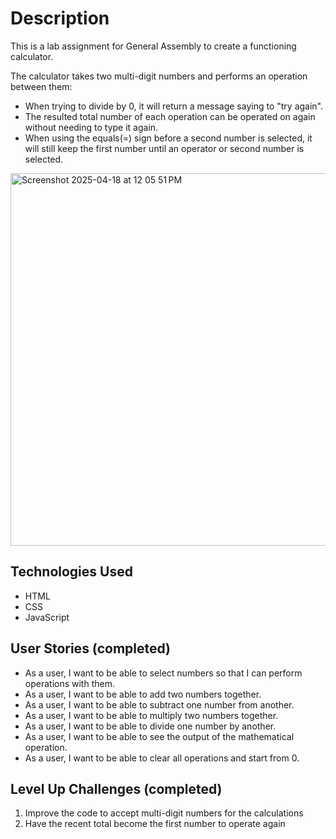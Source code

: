 
# Description
This is a lab assignment for General Assembly to create a functioning calculator.

The calculator takes two multi-digit numbers and performs an operation between them:
* When trying to divide by 0, it will return a message saying to "try again".
* The resulted total number of each operation can be operated on again without needing to type it again.
* When using the equals(=) sign before a second number is selected, it will still keep the first number until an operator or second number is selected.

<img width="596" alt="Screenshot 2025-04-18 at 12 05 51 PM" src="https://github.com/user-attachments/assets/1fb8cd94-336b-4987-bfdd-18f51e3c23d4" />

## Technologies Used
* HTML
* CSS
* JavaScript

## User Stories (completed)
* As a user, I want to be able to select numbers so that I can perform operations with them.
* As a user, I want to be able to add two numbers together.
* As a user, I want to be able to subtract one number from another.
* As a user, I want to be able to multiply two numbers together.
* As a user, I want to be able to divide one number by another.
* As a user, I want to be able to see the output of the mathematical operation.
* As a user, I want to be able to clear all operations and start from 0.

## Level Up Challenges (completed)
1. Improve the code to accept multi-digit numbers for the calculations
2. Have the recent total become the first number to operate again